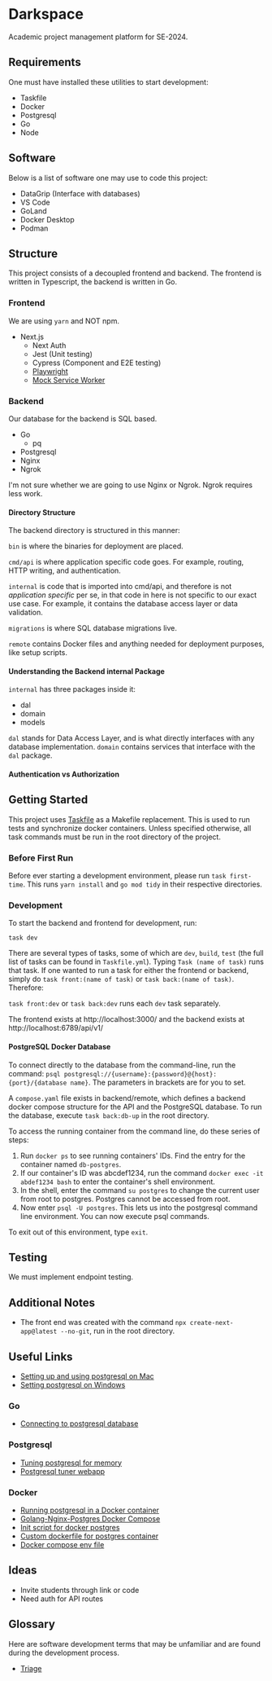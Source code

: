 # Darkspace

Academic project management platform for SE-2024.

## Requirements

One must have installed these utilities to start development:

- Taskfile
- Docker
- Postgresql
- Go
- Node

## Software

Below is a list of software one may use to code this project:

- DataGrip (Interface with databases)
- VS Code
- GoLand
- Docker Desktop
- Podman

## Structure

This project consists of a decoupled frontend and backend. The frontend is written in Typescript, the backend is written in Go.

### Frontend

We are using ```yarn``` and NOT npm.

- Next.js
  - Next Auth
  - Jest (Unit testing)
  - Cypress (Component and E2E testing)
  - [Playwright](https://playwright.dev/)
  - [Mock Service Worker](https://mswjs.io/)

### Backend

Our database for the backend is SQL based.

- Go
  - pq
- Postgresql
- Nginx
- Ngrok

I'm not sure whether we are going to use Nginx or Ngrok. Ngrok requires less work.

#### Directory Structure

The backend directory is structured in this manner:

```bin``` is where the binaries for deployment are placed.

```cmd/api``` is where application specific code goes. For example, routing, HTTP writing, and authentication.

```internal``` is code that is imported into cmd/api, and therefore is not *application specific* per se, in that code in here is not specific to our exact use case. For example, it contains the database access layer or data validation.

```migrations``` is where SQL database migrations live.

```remote``` contains Docker files and anything needed for deployment purposes, like setup scripts.

#### Understanding the Backend **internal** Package

```internal``` has three packages inside it:

- dal
- domain
- models

```dal``` stands for Data Access Layer, and is what directly interfaces with any database implementation. ```domain``` contains services that interface with the ```dal``` package.

#### Authentication vs Authorization

## Getting Started

This project uses [Taskfile](https://taskfile.dev) as a Makefile replacement. This is used to run tests and synchronize docker containers. Unless specified otherwise, all task commands must be run in the root directory of the project.

### Before First Run

Before ever starting a development environment, please run ```task first-time```. This runs ```yarn install``` and ```go mod tidy``` in their respective directories.

### Development

To start the backend and frontend for development, run:

```task dev```

There are several types of tasks, some of which are ```dev```, ```build```, ```test``` (the full list of tasks can be found in ```Taskfile.yml```). Typing ```Task (name of task)``` runs that task. If one wanted to run a task for either the frontend or backend, simply do ```task front:(name of task)``` or ```task back:(name of task)```. Therefore:

```task front:dev``` or ```task back:dev``` runs each ```dev``` task separately.

The frontend exists at http://localhost:3000/ and the backend exists at http://localhost:6789/api/v1/

#### PostgreSQL Docker Database

To connect directly to the database from the command-line, run the command: ```psql postgresql://{username}:{password}@{host}:{port}/{database name}```. The parameters in brackets are for you to set.

A ```compose.yaml``` file exists in backend/remote, which defines a backend docker compose structure for the API and the PostgreSQL database. To run the database, execute ```task back:db-up``` in the root directory.

To access the running container from the command line, do these series of steps:

1. Run ```docker ps``` to see running containers' IDs. Find the entry for the container named ```db-postgres```.
2. If our container's ID was abcdef1234, run the command ```docker exec -it abdef1234 bash``` to enter the container's shell environment.
3. In the shell, enter the command ```su postgres``` to change the current user from root to postgres. Postgres cannot be accessed from root.
4. Now enter ```psql -U postgres```. This lets us into the postgresql command line environment. You can now execute psql commands.

To exit out of this environment, type ```exit```.

## Testing

We must implement endpoint testing.

## Additional Notes

- The front end was created with the command ```npx create-next-app@latest --no-git```, run in the root directory.

## Useful Links

- [Setting up and using postgresql on Mac](https://www.sqlshack.com/setting-up-a-postgresql-database-on-mac/)
- [Setting postgresql on Windows](https://www.prisma.io/dataguide/postgresql/setting-up-a-local-postgresql-database#setting-up-postgresql-on-windows)

### Go

- [Connecting to postgresql database](https://www.calhoun.io/connecting-to-a-postgresql-database-with-gos-database-sql-package/)

### Postgresql

- [Tuning postgresql for memory](https://www.enterprisedb.com/postgres-tutorials/how-tune-postgresql-memory)
- [Postgresql tuner webapp](https://pgtune.leopard.in.ua/)

### Docker

- [Running postgresql in a Docker container](https://www.docker.com/blog/how-to-use-the-postgres-docker-official-image/)
- [Golang-Nginx-Postgres Docker Compose](https://github.com/docker/awesome-compose/tree/master/nginx-golang-postgres)
- [Init script for docker postgres](https://mkyong.com/docker/how-to-run-an-init-script-for-docker-postgres/)
- [Custom dockerfile for postgres container](https://forums.docker.com/t/how-to-make-a-docker-file-for-your-own-postgres-container/126526/8)
- [Docker compose env file](https://www.warp.dev/terminus/docker-compose-env-file)

## Ideas

- Invite students through link or code
- Need auth for API routes

## Glossary

Here are software development terms that may be unfamiliar and are found during the development process.

- [Triage](https://dictionary.cambridge.org/dictionary/english/triage)
